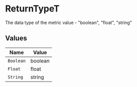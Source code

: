 # ReturnTypeT

The data type of the metric value - "boolean", "float", "string"


## Values

| Name      | Value     |
| --------- | --------- |
| `Boolean` | boolean   |
| `Float`   | float     |
| `String`  | string    |